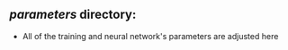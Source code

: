 ## _parameters_ directory:

- All of the training and neural network's parameters are adjusted here
